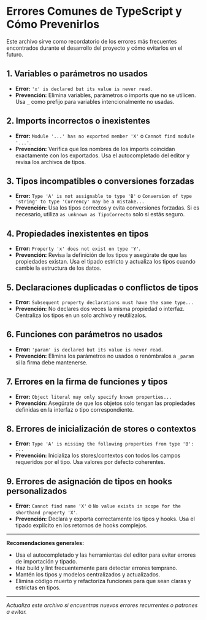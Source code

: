 # Errores Comunes de TypeScript y Cómo Prevenirlos

Este archivo sirve como recordatorio de los errores más frecuentes encontrados durante el desarrollo del proyecto y cómo evitarlos en el futuro.

## 1. Variables o parámetros no usados
- **Error:** `'x' is declared but its value is never read.`
- **Prevención:** Elimina variables, parámetros o imports que no se utilicen. Usa `_` como prefijo para variables intencionalmente no usadas.

## 2. Imports incorrectos o inexistentes
- **Error:** `Module '...' has no exported member 'X'` o `Cannot find module '...'`.
- **Prevención:** Verifica que los nombres de los imports coincidan exactamente con los exportados. Usa el autocompletado del editor y revisa los archivos de tipos.

## 3. Tipos incompatibles o conversiones forzadas
- **Error:** `Type 'A' is not assignable to type 'B'` o `Conversion of type 'string' to type 'Currency' may be a mistake...`
- **Prevención:** Usa los tipos correctos y evita conversiones forzadas. Si es necesario, utiliza `as unknown as TipoCorrecto` solo si estás seguro.

## 4. Propiedades inexistentes en tipos
- **Error:** `Property 'x' does not exist on type 'Y'`.
- **Prevención:** Revisa la definición de los tipos y asegúrate de que las propiedades existan. Usa el tipado estricto y actualiza los tipos cuando cambie la estructura de los datos.

## 5. Declaraciones duplicadas o conflictos de tipos
- **Error:** `Subsequent property declarations must have the same type...`
- **Prevención:** No declares dos veces la misma propiedad o interfaz. Centraliza los tipos en un solo archivo y reutilízalos.

## 6. Funciones con parámetros no usados
- **Error:** `'param' is declared but its value is never read.`
- **Prevención:** Elimina los parámetros no usados o renómbralos a `_param` si la firma debe mantenerse.

## 7. Errores en la firma de funciones y tipos
- **Error:** `Object literal may only specify known properties...`
- **Prevención:** Asegúrate de que los objetos solo tengan las propiedades definidas en la interfaz o tipo correspondiente.

## 8. Errores de inicialización de stores o contextos
- **Error:** `Type 'A' is missing the following properties from type 'B': ...`
- **Prevención:** Inicializa los stores/contextos con todos los campos requeridos por el tipo. Usa valores por defecto coherentes.

## 9. Errores de asignación de tipos en hooks personalizados
- **Error:** `Cannot find name 'X'` o `No value exists in scope for the shorthand property 'X'`.
- **Prevención:** Declara y exporta correctamente los tipos y hooks. Usa el tipado explícito en los retornos de hooks complejos.

---

**Recomendaciones generales:**
- Usa el autocompletado y las herramientas del editor para evitar errores de importación y tipado.
- Haz build y lint frecuentemente para detectar errores temprano.
- Mantén los tipos y modelos centralizados y actualizados.
- Elimina código muerto y refactoriza funciones para que sean claras y estrictas en tipos.

---

_Actualiza este archivo si encuentras nuevos errores recurrentes o patrones a evitar._ 